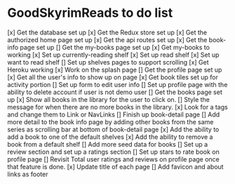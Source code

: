 # GoodSkyrimReads to do list

[x] Get the database set up
[x] Get the Redux store set up
[x] Get the authorized home page set up
[x] Get the api routes set up
[x] Get the book-info page set up
[] Get the my-books page set up
  [x] Get my-books to working
  [x] Set up currently-reading shelf
  [x] Set up read shelf
  [x] Set up want to read shelf
  [] Set up shelves pages to support scrolling
[x] Get Heroku working
[x] Work on the splash page
[] Get the profile page set up
  [x] Get all the user's info to show up on page
  [x] Get book tiles set up for activity portion
  [] Set up form to edit user info
  [] Set up profile page with the ability to delete account if user is not demo user
[] Get the books page set up
  [x] Show all books in the library for the user to click on.
  [] Style the message for when there are no more books in the library.
[x] Look for a tags and change them to Link or NavLinks
[] Finish up book-detail page
  [] Add more detail to the book info page by adding other books from the same series as scrolling bar at bottom of book-detail page
  [x] Add the ability to add a book to one of the default shelves
  [x] Add the ability to remove a book from a default shelf
[] Add more seed data for books
[] Set up a review section and set up a ratings section
  [] Set up stars to rate book on profile page
  [] Revisit Total user ratings and reviews on profile page once that feature is done.
[x] Update title of each page
[] Add favicon and about links as footer
